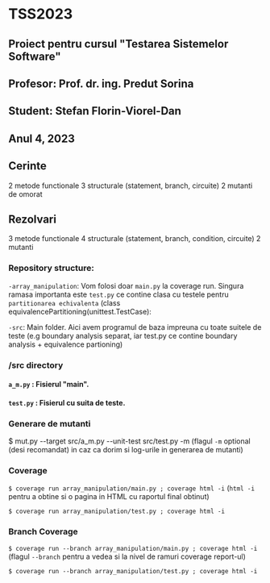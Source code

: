 # TSS2023
## Proiect pentru cursul "Testarea Sistemelor Software"
## Profesor: Prof. dr. ing. Predut Sorina
## Student: Stefan Florin-Viorel-Dan
## Anul 4, 2023

## Cerinte 
 2 metode functionale
 3 structurale (statement, branch, circuite)
 2 mutanti de omorat

## Rezolvari
 3 metode functionale 
 4 structurale (statement, branch, condition, circuite)
 2 mutanti 

### Repository structure:
`-array_manipulation`: Vom folosi doar `main.py` la coverage run. Singura ramasa importanta este `test.py` ce contine clasa cu testele pentru `partitionarea echivalenta` (class equivalencePartitioning(unittest.TestCase):

`-src`: Main folder. Aici avem programul de baza impreuna cu toate suitele de teste (e.g boundary analysis separat, iar test.py ce contine boundary analysis + equivalence partioning)

### /src directory
#### `a_m.py` : Fisierul "main". 
#### `test.py` : Fisierul cu suita de teste.

### Generare de mutanti
$ mut.py --target src/a_m.py --unit-test src/test.py -m (flagul `-m` optional (desi recomandat) in caz ca dorim si log-urile in generarea de mutanti)

### Coverage
`$ coverage run array_manipulation/main.py ; coverage html -i` (`html -i` pentru a obtine si o pagina in HTML cu raportul final obtinut)

`$ coverage run array_manipulation/test.py ; coverage html -i`

### Branch Coverage
`$ coverage run --branch array_manipulation/main.py ; coverage html -i` (flagul `--branch` pentru a vedea si la nivel de ramuri coverage report-ul)

`$ coverage run --branch array_manipulation/test.py ; coverage html -i`
